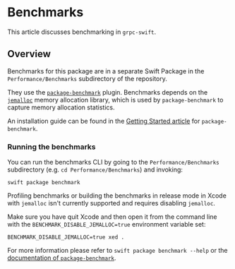 # Benchmarks

This article discusses benchmarking in `grpc-swift`.

## Overview

Benchmarks for this package are in a separate Swift Package in the `Performance/Benchmarks`
subdirectory of the repository.

They use the [`package-benchmark`](https://github.com/ordo-one/package-benchmark) plugin.
Benchmarks depends on the [`jemalloc`](https://jemalloc.net) memory allocation library, which is
used by `package-benchmark` to capture memory allocation statistics.

An installation guide can be found in the [Getting Started article](https://swiftpackageindex.com/ordo-one/package-benchmark/documentation/benchmark/gettingstarted)
for `package-benchmark`.

### Running the benchmarks

You can run the benchmarks CLI by going to the `Performance/Benchmarks` subdirectory
(e.g. `cd Performance/Benchmarks`) and invoking:

```
swift package benchmark
```

Profiling benchmarks or building the benchmarks in release mode in Xcode with `jemalloc` isn't
currently supported and requires disabling `jemalloc`.

Make sure you have quit Xcode and then open it from the command line with the `BENCHMARK_DISABLE_JEMALLOC=true`
environment variable set:

```
BENCHMARK_DISABLE_JEMALLOC=true xed .
```

For more information please refer to `swift package benchmark --help` or the [documentation
of `package-benchmark`](https://swiftpackageindex.com/ordo-one/package-benchmark/documentation/benchmark).

